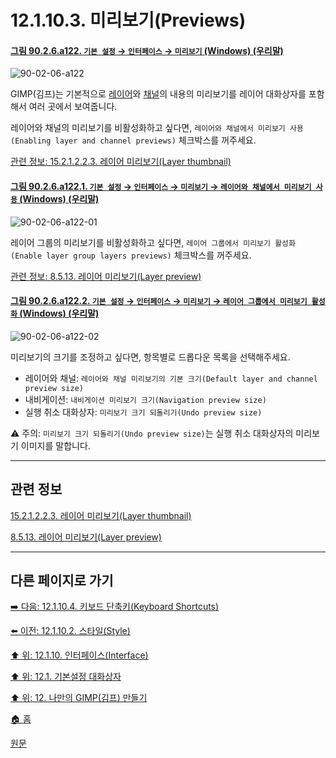 # 12.1.10.3. 미리보기(Previews)

<a id="90-02-06-a122"></a>

#### [그림 90.2.6.a122. `기본 설정` → `인터페이스` → `미리보기` (Windows) (우리말)](./90-02-06-00-interface.md#90-02-06-a122)
![90-02-06-a122](https://github.com/wonder13662/gimp/assets/15767104/2466720c-382f-4b4c-a9e6-314f5e3ee065)

GIMP(김프)는 기본적으로 [레이어](./19-glossaryx-layer.md)와 [채널](./19-glossaryx-channel.md)의 내용의 미리보기를 레이어 대화상자를 포함해서 여러 곳에서 보여줍니다. 

레이어와 채널의 미리보기를 비활성화하고 싶다면, `레이어와 채널에서 미리보기 사용(Enabling layer and channel previews)` 체크박스를 꺼주세요.

[관련 정보: 15.2.1.2.2.3. 레이어 미리보기(Layer thumbnail)](./15-02-01-02-02-03-layer_thumbnail.md)

<a id="90-02-06-a122-01"></a>

#### [그림 90.2.6.a122.1. `기본 설정` → `인터페이스` → `미리보기` → `레이어와 채널에서 미리보기 사용` (Windows) (우리말)](./90-02-06-00-interface.md#90-02-06-a122-01)
![90-02-06-a122-01](https://github.com/wonder13662/gimp/assets/15767104/c3eddff9-d132-4b4f-9473-19f935716223)

레이어 그룹의 미리보기를 비활성화하고 싶다면, `레이어 그룹에서 미리보기 활성화(Enable layer group layers previews)` 체크박스를 꺼주세요.

[관련 정보: 8.5.13. 레이어 미리보기(Layer preview)](./08-05-13-layer_preview.md)

<a id="90-02-06-a122-02"></a>

#### [그림 90.2.6.a122.2. `기본 설정` → `인터페이스` → `미리보기` → `레이어 그룹에서 미리보기 활성화` (Windows) (우리말)](./90-02-06-00-interface.md#90-02-06-a122-02)
![90-02-06-a122-02](https://github.com/wonder13662/gimp/assets/15767104/98c7b5b8-56bc-4d5b-8409-368e3a82d760)

미리보기의 크기를 조정하고 싶다면, 항목별로 드롭다운 목록을 선택해주세요. 

- 레이어와 채널: `레이어와 채널 미리보기의 기본 크기(Default layer and channel preview size)`
- 내비게이션: `내비게이션 미리보기 크기(Navigation preview size)`
- 실행 취소 대화상자: `미리보기 크기 되돌리기(Undo preview size)`

⚠️ 주의: `미리보기 크기 되돌리기(Undo preview size)`는 실행 취소 대화상자의 미리보기 이미지를 말합니다.

***

## 관련 정보

[15.2.1.2.2.3. 레이어 미리보기(Layer thumbnail)](./15-02-01-02-02-03-layer_thumbnail.md)

[8.5.13. 레이어 미리보기(Layer preview)](./08-05-13-layer_preview.md)

***

## 다른 페이지로 가기

[➡️ 다음: 12.1.10.4. 키보드 단축키(Keyboard Shortcuts)](./12-01-10-04-keyboard_shortcuts.md)

[⬅️ 이전: 12.1.10.2. 스타일(Style)](./12-01-10-02-style.md)

[⬆️ 위: 12.1.10. 인터페이스(Interface)](./12-01-10-00-interface.md)

[⬆️ 위: 12.1. 기본설정 대화상자](./12-01-00-preference-dialog.md)

[⬆️ 위: 12. 나만의 GIMP(김프) 만들기](./12-00-enrich-my-gimp.md)

[🏠 홈](./00-home.md)

[원문](https://docs.gimp.org/2.10/ko/gimp-pimping.html#gimp-prefs-interface)
